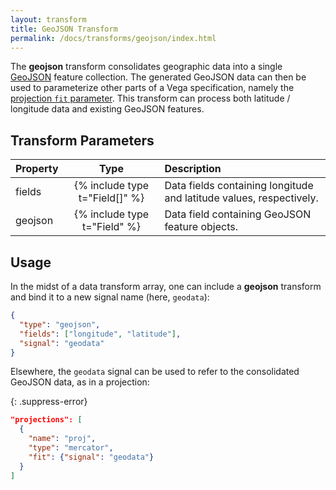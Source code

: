 ```yaml
---
layout: transform
title: GeoJSON Transform
permalink: /docs/transforms/geojson/index.html
---
```


The **geojson** transform consolidates geographic data into a single [GeoJSON](https://en.wikipedia.org/wiki/GeoJSON) feature collection. The generated GeoJSON data can then be used to parameterize other parts of a Vega specification, namely the [projection `fit` parameter](../../projections/). This transform can process both latitude / longitude data and existing GeoJSON features.

## Transform Parameters

| Property            | Type                           | Description   |
| :------------------ | :----------------------------: | :------------ |
| fields              | {% include type t="Field[]" %} | Data fields containing  longitude and latitude values, respectively.|
| geojson             | {% include type t="Field" %}   | Data field containing  GeoJSON feature objects.|

## Usage

In the midst of a data transform array, one can include a **geojson** transform and bind it to a new signal name (here, `geodata`):

```json
{
  "type": "geojson",
  "fields": ["longitude", "latitude"],
  "signal": "geodata"
}
```

Elsewhere, the `geodata` signal can be used to refer to the consolidated GeoJSON data, as in a projection:

{: .suppress-error}
```json
"projections": [
  {
    "name": "proj",
    "type": "mercator",
    "fit": {"signal": "geodata"}
  }
]
```